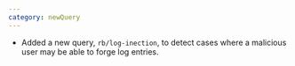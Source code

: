 ```yaml
---
category: newQuery
---
```

* Added a new query, `rb/log-inection`, to detect cases where a malicious user may be able to forge log entries.
